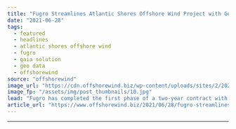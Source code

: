 ```yaml
---
title: "Fugro Streamlines Atlantic Shores Offshore Wind Project with Geo-Data Platform"
date: "2021-06-28"
tags: 
  - featured
  - headlines
  - atlantic shores offshore wind
  - fugro
  - gaia solution
  - geo data
  - offshorewind
source: "offshorewind"
image_url: "https://cdn.offshorewind.biz/wp-content/uploads/sites/2/2021/06/28101503/Fugro-Streamlines-Atlantic-Shores-Offshore-Wind-Project-with-Geo-Data-Platform.jpg"
image_fp: "/assets/img/post_thumbnails/10.jpg"
lead: "Fugro has completed the first phase of a two-year contract with Atlantic Shores Offshore"
article_url: "https://www.offshorewind.biz/2021/06/28/fugro-streamlines-atlantic-shores-offshore-wind-project-with-geo-data-platform/"
---
```


---
